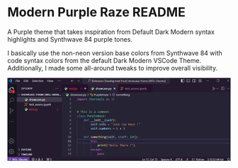 # Modern Purple Raze README

A Purple theme that takes inspiration from Default Dark Modern syntax highlights and Synthwave 84 purple tones.

I basically use the non-neon version base colors from Synthwave 84 with code syntax colors from the default Dark Modern VSCode Theme. Additionally, I made some all-around tweaks to improve overall visibility.

![](./images/showcase.png)
